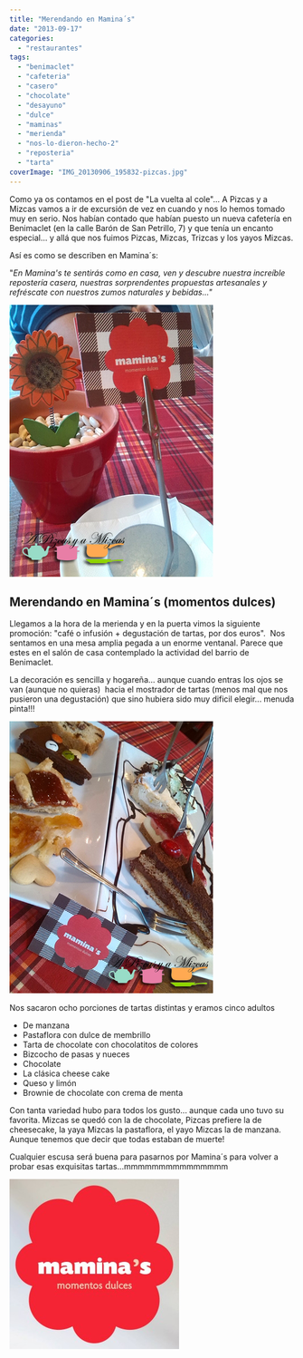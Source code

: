 ```yaml
---
title: "Merendando en Mamina´s"
date: "2013-09-17"
categories:
  - "restaurantes"
tags:
  - "benimaclet"
  - "cafeteria"
  - "casero"
  - "chocolate"
  - "desayuno"
  - "dulce"
  - "maminas"
  - "merienda"
  - "nos-lo-dieron-hecho-2"
  - "reposteria"
  - "tarta"
coverImage: "IMG_20130906_195832-pizcas.jpg"
---
```


Como ya os contamos en el post de "La vuelta al cole"... A Pizcas y a Mizcas vamos a ir de excursión de vez en cuando y nos lo hemos tomado muy en serio. Nos habían contado que habían puesto un nueva cafetería en Benimaclet (en la calle Barón de San Petrillo, 7) y que tenía un encanto especial... y allá que nos fuimos Pizcas, Mizcas, Trizcas y los yayos Mizcas.

Así es como se describen en Mamina´s:

"_En Mamina's te sentirás como en casa, ven y descubre nuestra increíble repostería casera, nuestras sorprendentes propuestas artesanales y refréscate con nuestros zumos naturales y bebidas..."_

![merendando en maminas](images/IMG_20130906_195405-pizcas.jpg)



## Merendando en Mamina´s (momentos dulces)

Llegamos a la hora de la merienda y en la puerta vimos la siguiente promoción: "café o infusión + degustación de tartas, por dos euros".  Nos sentamos en una mesa amplia pegada a un enorme ventanal. Parece que estes en el salón de casa contemplado la actividad del barrio de Benimaclet.

La decoración es sencilla y hogareña... aunque cuando entras los ojos se van (aunque no quieras)  hacia el mostrador de tartas (menos mal que nos pusieron una degustación) que sino hubiera sido muy dificil elegir... menuda pinta!!!



![merendando en maminas](images/IMG_20130906_195832-pizcas.jpg)

Nos sacaron ocho porciones de tartas distintas y eramos cinco adultos

- De manzana
- Pastaflora con dulce de membrillo
- Tarta de chocolate con chocolatitos de colores
- Bizcocho de pasas y nueces
- Chocolate
- La clásica cheese cake
- Queso y limón
- Brownie de chocolate con crema de menta

Con tanta variedad hubo para todos los gusto... aunque cada uno tuvo su favorita. Mizcas se quedó con la de chocolate, Pizcas prefiere la de cheesecake, la yaya Mizcas la pastaflora, el yayo Mizcas la de manzana. Aunque tenemos que decir que todas estaban de muerte!



Cualquier escusa será buena para pasarnos por Mamina´s para volver a probar esas exquisitas tartas...mmmmmmmmmmmmmmm

![logo maminas](images/480128_138245196376755_394232973_n-300x300.jpg)

